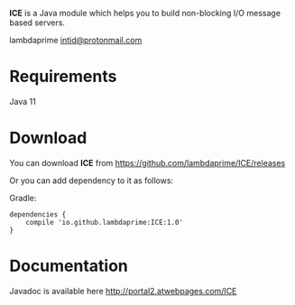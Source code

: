 **ICE** is a Java module which helps you to build non-blocking I/O message based servers.

lambdaprime <intid@protonmail.com>

# Requirements

Java 11

# Download

You can download **ICE** from <https://github.com/lambdaprime/ICE/releases>

Or you can add dependency to it as follows:

Gradle:

```
dependencies {
    compile 'io.github.lambdaprime:ICE:1.0'
}
```

# Documentation

Javadoc is available here <http://portal2.atwebpages.com/ICE>
